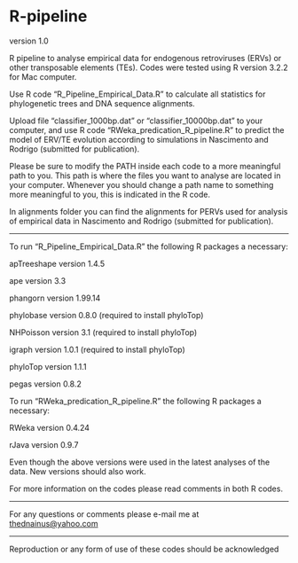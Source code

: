 # R-pipeline
version 1.0

R pipeline to analyse empirical data for endogenous retroviruses (ERVs) or other transposable elements (TEs). Codes were tested using R version 3.2.2 for Mac computer.

Use R code “R_Pipeline_Empirical_Data.R” to calculate all statistics for phylogenetic trees and DNA sequence alignments.

Upload file “classifier_1000bp.dat” or “classifier_10000bp.dat” to your computer, and use R code “RWeka_predication_R_pipeline.R” to predict the model of ERV/TE evolution according to simulations in Nascimento and Rodrigo (submitted for publication). 

Please be sure to modify the PATH inside each code to a more meaningful path to you. This path is where the files you want to analyse are located in your computer. Whenever you should change a path name to something more meaningful to you, this is indicated in the R code.

In alignments folder you can find the alignments for PERVs used for analysis of empirical data in Nascimento and Rodrigo (submitted for publication).

-------------------------

To run “R_Pipeline_Empirical_Data.R” the following R packages a necessary:

apTreeshape version 1.4.5

ape version 3.3

phangorn version 1.99.14

phylobase version 0.8.0 (required to install phyloTop)

NHPoisson version 3.1 (required to install phyloTop)

igraph version 1.0.1 (required to install phyloTop)

phyloTop version 1.1.1

pegas version 0.8.2



To run “RWeka_predication_R_pipeline.R” the following R packages a necessary:

RWeka version 0.4.24

rJava version 0.9.7

Even though the above versions were used in the latest analyses of the data. New versions should also work.

For more information on the codes please read comments in both R codes.

-------------------------

For any questions or comments please e-mail me at thednainus@yahoo.com


-------------------------

Reproduction or any form of use of these codes should be acknowledged
